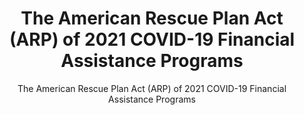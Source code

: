---
layout: resources-landing
title: "The American Rescue Plan Act (ARP) of 2021 COVID-19 Financial Assistance Programs"
subtitle: "The American Rescue Plan Act (ARP) of 2021 COVID-19 Financial Assistance Programs"
external-link: https://www.cfo.gov/coffa/assets/files/Revised-American-Rescue-Plan-Assistance-Listings_10-29-2021.pdf
filters: federal-financial-assistance
fiscal_year: 
---